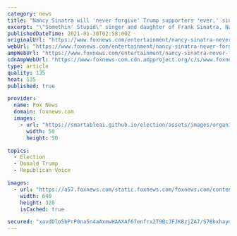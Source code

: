 ```yaml
---
category: news
title: "Nancy Sinatra will 'never forgive' Trump supporters 'ever,' singer says"
excerpt: "\"Somethin' Stupid\" singer and daughter of Frank Sinatra, Nancy Sinatra, said she'll \"never forgive\" supporters of former President Donald Trump."
publishedDateTime: 2021-01-30T02:58:00Z
originalUrl: "https://www.foxnews.com/entertainment/nancy-sinatra-never-forgive-trump-supporters"
webUrl: "https://www.foxnews.com/entertainment/nancy-sinatra-never-forgive-trump-supporters"
ampWebUrl: "https://www.foxnews.com/entertainment/nancy-sinatra-never-forgive-trump-supporters.amp"
cdnAmpWebUrl: "https://www-foxnews-com.cdn.ampproject.org/c/s/www.foxnews.com/entertainment/nancy-sinatra-never-forgive-trump-supporters.amp"
type: article
quality: 135
heat: 135
published: true

provider:
  name: Fox News
  domain: foxnews.com
  images:
    - url: "https://smartableai.github.io/election/assets/images/organizations/foxnews.com-50x50.jpg"
      width: 50
      height: 50

topics:
  - Election
  - Donald Trump
  - Republican Voice

images:
  - url: "https://a57.foxnews.com/static.foxnews.com/foxnews.com/content/uploads/2021/01/640/320/Nancy-Sinatra.jpg?ve=1&tl=1"
    width: 640
    height: 320
    isCached: true

secured: "xavdDlo5bPrP0na5n4aAxmwHAAXAf67enfrx2T9BcJFJK8zjZA7/S78bxhaydRLDeE8vb2nXRU/rslDQgmJVJVvA0tFrGr+/j8Uxosz4nNzKaSWTsuuV1q9qwv7cAHGTjudjTYT7oWnR7i0YsYq9N+hl5XH7ZXpdhiN4HhRbSAxZzrXpRnw+SFtpoTIx8ee5oXdk2aq2bHFNXHtLQfEv7aCQjqr3bYlrcS7QmEeWeirV75TTQx07sR6qcG8lX2UF3Y/2wCoU581W5qeW6HVv7ozSxARRHu/pMroYHye6GkNhaG1tNqVFVaulndvmUCeikrMC9iSSSmLcL9p0SXHQHzQ9yV6x0phaH0DF7ghfdJY=;G/2WbD16UD7xHq6Jc6/8hQ=="
---
```


